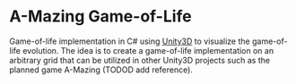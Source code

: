 # A-Mazing Game-of-Life

Game-of-life implementation in C# using [Unity3D](https://unity.com/) to visualize the game-of-life evolution. The idea is to create a game-of-life implementation on an arbitrary grid that can be utilized in other Unity3D projects such as the planned game A-Mazing <something> (TODOD add reference).

